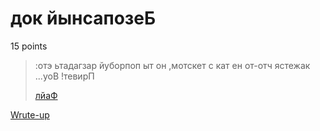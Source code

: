 # док йынсапозеБ

15 points

> :отэ ьтадагзар йуборпоп ыт он ,мотскет с кат ен от-отч ястежак ...уоВ !тевирП
>
> [лйаФ](public/code.txt)

[Wrute-up](WRITEUP.md)
